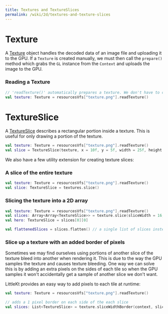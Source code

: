 ```yaml
---
title: Textures and TextureSlices
permalink: /wiki/2d/textures-and-texture-slices
---
```


# Texture

A [Texture](https://github.com/littlektframework/littlekt/blob/master/core/src/commonMain/kotlin/com/lehaine/littlekt/graphics/Texture.kt) object handles the decoded data of an image file and uploading it to the GPU. If a `Texture` is created manually, we must then call the `prepare()` method which grabs the `GL` instance from the `Context` and uploads the image to the GPU.

### Reading a Texture

```kotlin
// 'readTexture()' automatically prepares a texture. We don't have to call texture.prepare() here.
val texture: Texture = resourcesVfs["texture.png"].readTexture()
```

# TextureSlice

A [TextureSlice](https://github.com/littlektframework/littlekt/blob/master/core/src/commonMain/kotlin/com/lehaine/littlekt/graphics/TextureSlice.kt) describes a rectangular portion inside a texture. This is useful for only drawing a portion of the texture.

```kotlin
val texture: Texture = resourcesVfs["texture.png"].readTexture()
val slice = TextureSlice(texture, x = 10f, y = 5f, width = 25f, height = 15f)
```

We also have a few utility extension for creating texture slices:

### A slice of the entire texture

```kotlin
val texture: Texture = resourcesVfs["texture.png"].readTexture()
val slice: TextureSlice = textures.slice()
```

### Slicing the texture into a 2D array

```kotlin
val texture: Texture = resourcesVfs["texture.png"].readTexture()
val slices: Array<Array<TextureSlice>> = texture.slice(sliceWidth = 16, sliceHeight = 16)
val hero: TextureSlice = slices[0][0]

val flattenedSlices = slices.flatten() // a single list of slices instead
```

### Slice up a texture with an added border of pixels

Sometimes we may find ourselves using portions of another slice of the texture bleed into another when rendering it. This is due to the way the GPU samples the texture and causes texture bleeding. One way we can solve this is by adding an extra pixels on the sides of each tile so when the GPU samples it won't accidentally get a sample of another slice we don't want.

LittleKt provides an easy way to add pixels to each tile at runtime:

```kotlin
val texture: Texture = resourcesVfs["texture.png"].readTexture()

// adds a 1 pixel border on each side of the each slice
val slices: List<TextureSlice> = texture.sliceWidthBorder(context, sliceWidth = 16, sliceHeight = 16, border = 1, mipmaps = true)
```
